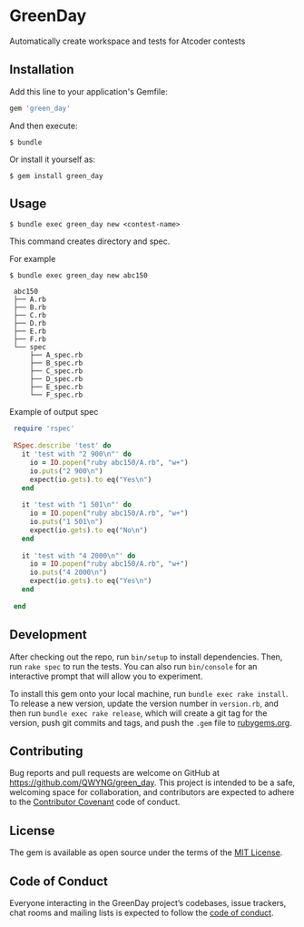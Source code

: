 # GreenDay
Automatically create workspace and tests for Atcoder contests

## Installation

Add this line to your application's Gemfile:

```ruby
gem 'green_day'
```

And then execute:

    $ bundle

Or install it yourself as:

    $ gem install green_day

## Usage
   
    $ bundle exec green_day new <contest-name>
    
   This command creates directory and spec.
   
   For example 
   
    $ bundle exec green_day new abc150
   
   ```
    abc150
    ├── A.rb
    ├── B.rb
    ├── C.rb
    ├── D.rb
    ├── E.rb
    ├── F.rb
    └── spec
        ├── A_spec.rb
        ├── B_spec.rb
        ├── C_spec.rb
        ├── D_spec.rb
        ├── E_spec.rb
        └── F_spec.rb
   ```
   
   Example of output spec
   
   ```ruby
    require 'rspec'
    
    RSpec.describe 'test' do
      it 'test with "2 900\n"' do
        io = IO.popen("ruby abc150/A.rb", "w+")
        io.puts("2 900\n")
        expect(io.gets).to eq("Yes\n")
      end
    
      it 'test with "1 501\n"' do
        io = IO.popen("ruby abc150/A.rb", "w+")
        io.puts("1 501\n")
        expect(io.gets).to eq("No\n")
      end
    
      it 'test with "4 2000\n"' do
        io = IO.popen("ruby abc150/A.rb", "w+")
        io.puts("4 2000\n")
        expect(io.gets).to eq("Yes\n")
      end
    
    end
  ```

## Development

After checking out the repo, run `bin/setup` to install dependencies. Then, run `rake spec` to run the tests. You can also run `bin/console` for an interactive prompt that will allow you to experiment.

To install this gem onto your local machine, run `bundle exec rake install`. To release a new version, update the version number in `version.rb`, and then run `bundle exec rake release`, which will create a git tag for the version, push git commits and tags, and push the `.gem` file to [rubygems.org](https://rubygems.org).

## Contributing

Bug reports and pull requests are welcome on GitHub at https://github.com/QWYNG/green_day. This project is intended to be a safe, welcoming space for collaboration, and contributors are expected to adhere to the [Contributor Covenant](http://contributor-covenant.org) code of conduct.

## License

The gem is available as open source under the terms of the [MIT License](https://opensource.org/licenses/MIT).

## Code of Conduct

Everyone interacting in the GreenDay project’s codebases, issue trackers, chat rooms and mailing lists is expected to follow the [code of conduct](https://github.com/[USERNAME]/green_day/blob/master/CODE_OF_CONDUCT.md).

